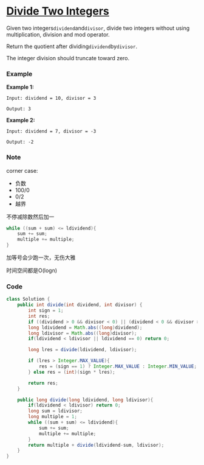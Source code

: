 # [Divide Two Integers](https://leetcode.com/problems/divide-two-integers/description/)

Given two integers`dividend`and`divisor`, divide two integers without using multiplication, division and mod operator.

Return the quotient after dividing`dividend`by`divisor`.

The integer division should truncate toward zero.

### Example

**Example 1:**

```
Input: dividend = 10, divisor = 3

Output: 3
```

**Example 2:**

```
Input: dividend = 7, divisor = -3

Output: -2
```

### Note

corner case:

* 负数
* 100/0
* 0/2
* 越界

不停减除数然后加一

```java
while ((sum + sum) <= ldividend){
    sum += sum;
    multiple += multiple;
}
```

加等号会少跑一次，无伤大雅

时间空间都是O\(logn\)

### Code

```java
class Solution {
    public int divide(int dividend, int divisor) {
        int sign = 1;
        int res;
        if ((dividend > 0 && divisor < 0) || (dividend < 0 && divisor > 0)) sign = -1;
        long ldividend = Math.abs((long)dividend);
        long ldivisor = Math.abs((long)divisor);
        if(ldividend < ldivisor || ldividend == 0) return 0;

        long lres = divide(ldividend, ldivisor);

        if (lres > Integer.MAX_VALUE){
            res = (sign == 1) ? Integer.MAX_VALUE : Integer.MIN_VALUE;            
        } else res = (int)(sign * lres);

        return res;
    }

    public long divide(long ldividend, long ldivisor){
        if(ldividend < ldivisor) return 0;
        long sum = ldivisor;
        long multiple = 1;
        while ((sum + sum) <= ldividend){
            sum += sum;
            multiple += multiple;
        }
        return multiple + divide(ldividend-sum, ldivisor);
    }
}
```



